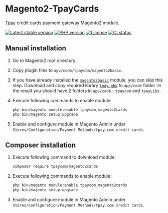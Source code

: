 # Magento2-TpayCards

[Tpay](https://tpay.com) credit cards payment gateway Magento2 module.

[![Latest stable version](https://img.shields.io/packagist/v/tpaycom/magento2cards.svg?label=current%20version)](https://packagist.org/packages/tpaycom/magento2cards)
[![PHP version](https://img.shields.io/packagist/php-v/tpaycom/magento2cards.svg)](https://php.net)
[![License](https://img.shields.io/github/license/tpay-com/tpay-magento2-cards.svg)](LICENSE)
[![CI status](https://github.com/tpay-com/tpay-magento2-cards/actions/workflows/ci.yaml/badge.svg?branch=master)](https://github.com/tpay-com/tpay-magento2-cards/actions)

## Manual installation

1. Go to Magento2 root directory.

2. Copy plugin files to `app/code/tpaycom/magento2basic`.

3. If you have already installed the [`magento2basic`](https://github.com/tpay-com/tpay-magento2-basic) module, you can skip this step.
Download and copy required library [`tpay-php`](https://github.com/tpay-com/tpay-php) to `app/code` folder. In the result you should have 2 folders in `app/code` - `tpaycom` and `tpayLibs`.

4. Execute following commands to enable module:
    ```bash
    php bin/magento module:enable tpaycom_magento2cards
    php bin/magento setup:upgrade
    ```

5. Enable and configure module in Magento Admin under `Stores/Configuration/Payment Methods/tpay.com credit cards`.


## Composer installation

1. Execute following command to download module:
    ```bash
    composer require tpaycom/magento2cards
    ```

2. Execute following commands to enable module:
    ```bash
    php bin/magento module:enable tpaycom_magento2cards
    php bin/magento setup:upgrade
    ```

3. Enable and configure module in Magento Admin under `Stores/Configuration/Payment Methods/tpay.com credit cards`.
